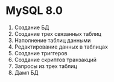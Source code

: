 # MySQL 8.0
1. Создание БД
2. Создание трех связанных таблиц
3. Наполнение таблиц данными
4. Редактирование данных в таблицах
5. Создание триггеров
6. Создание скриптов транзакций
7. Запросы из трех таблиц
8. Дамп БД
